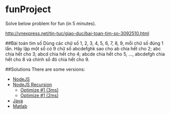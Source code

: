 funProject
==========

Solve below problem for fun (in 5 minutes).

http://vnexpress.net/tin-tuc/giao-duc/bai-toan-tim-so-3092510.html

##Bài toán tìm số
Dùng các chữ số 1, 2, 3, 4, 5, 6, 7, 8, 9, mỗi chữ số đúng 1 lần.
Hãy lập một số có 9 chữ số abcdefghk  sao cho ab chia hết cho 2; abc chia hết cho 3; abcd chia hết cho 4; abcde chia hết cho 5, …, abcdefgh chia hết cho 8 và chính số đó chia hết cho 9.

##Solutions
There are some versions:
* [NodeJS](main.js)
* [NodeJS Recursion](nodejs-recursion.js)
  - [Optimize #1 (3ms)](nodejs-recursion-2.js)
  - [Optimize #1 (2ms)](nodejs-recursion-3.js)
* [Java](Main.java)
* [Matlab](FTS_Hackathon_1.m)
